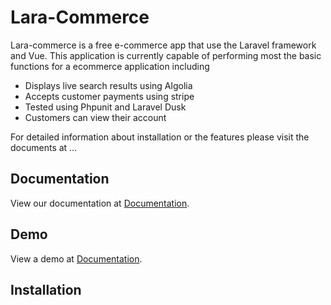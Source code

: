 # Lara-Commerce

Lara-commerce is a free e-commerce app that use the Laravel framework and Vue.   This application is currently capable of performing most the basic functions for a ecommerce application including 

- Displays live search results using Algolia 
- Accepts customer payments using stripe 
- Tested using Phpunit and Laravel  Dusk
- Customers can view their account

For detailed information about installation or the features please visit the documents at …

## Documentation 
View our documentation at [Documentation](https://shawndl.github.io/LaraCommerceDocs).

## Demo
View a demo at [Documentation](https://laravel.com).

## Installation 
